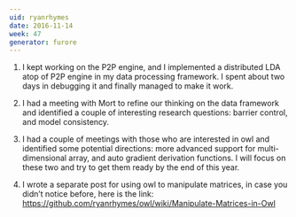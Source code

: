 ```yaml
---
uid: ryanrhymes
date: 2016-11-14
week: 47
generator: furore
---
```


1. I kept working on the P2P engine, and I implemented a distributed LDA atop of P2P engine in my data processing framework. I spent about two days in debugging it and finally managed to make it work.

2. I had a meeting with Mort to refine our thinking on the data framework and identified a couple of interesting research questions: barrier control, and model consistency.

3. I had a couple of meetings with those who are interested in owl and identified some potential directions: more advanced support for multi-dimensional array, and auto gradient derivation functions. I will focus on these two and try to get them ready by the end of this year.

4. I wrote a separate post for using owl to manipulate matrices, in case you didn’t notice before, here is the link: https://github.com/ryanrhymes/owl/wiki/Manipulate-Matrices-in-Owl

